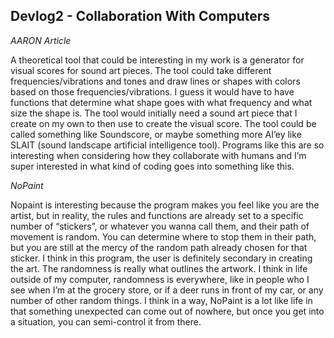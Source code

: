 ## Devlog2 - Collaboration With Computers

_AARON Article_

A theoretical tool that could be interesting in my work is a generator for visual scores for sound art pieces. The tool could take different frequencies/vibrations and tones and draw lines or shapes with colors based on those frequencies/vibrations. I guess it would have to have functions that determine what shape goes with what frequency and what size the shape is. The tool would initially need a sound art piece that I create on my own to then use to create the visual score.  The tool could be called something like Soundscore, or maybe something more AI’ey like SLAIT (sound landscape artificial intelligence tool). Programs like this are so interesting when considering how they collaborate with humans and I’m super interested in what kind of coding goes into something like this.

_NoPaint_
  
Nopaint is interesting because the program makes you feel like you are the artist, but in reality, the rules and functions are already set to a specific number of “stickers”, or whatever you wanna call them, and their path of movement is random. You can determine where to stop them in their path, but you are still at the mercy of the random path already chosen for that sticker. I think in this program, the user is definitely secondary in creating the art. The randomness is really what outlines the artwork. I think in life outside of my computer, randomness is everywhere, like in people who I see when I’m at the grocery store, or if a deer runs in front of my car, or any number of other random things. I think in a way, NoPaint is a lot like life in that something unexpected can come out of nowhere, but once you get into a situation, you can semi-control it from there. 





